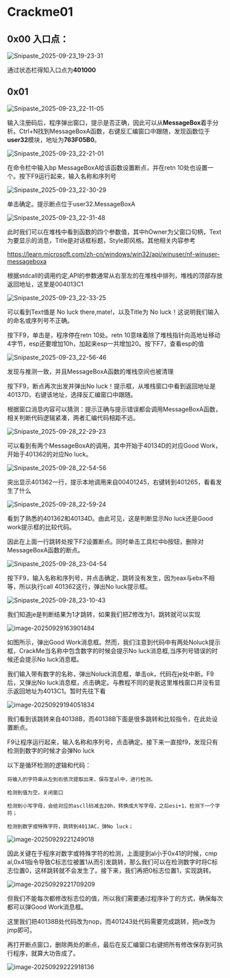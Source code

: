# Crackme01

## 0x00 入口点：

![Snipaste_2025-09-23_19-23-31](Crackme01.assets\Snipaste_2025-09-23_19-23-31.png)

通过状态栏得知入口点为**401000**

## 0x01

![Snipaste_2025-09-23_22-11-05](Crackme01.assets\Snipaste_2025-09-23_22-11-05.png)

输入注册码后，程序弹出窗口，提示是否正确，因此可以从**MessageBox**着手分析。Ctrl+N找到MessageBoxA函数，右键反汇编窗口中跟随，发现函数位于**user32**模块，地址为**763F05B0**。

![Snipaste_2025-09-23_22-21-01](Crackme01.assets\Snipaste_2025-09-23_22-21-01.png)

在命令栏中输入bp MessageBoxA给该函数设置断点，并在retn 10处也设置一个。按下F9运行起来，输入名称和序列号

![Snipaste_2025-09-23_22-30-29](Crackme01.assets\Snipaste_2025-09-23_22-30-29.png)

单击确定。提示断点位于user32.MessageBoxA

![Snipaste_2025-09-23_22-31-48](Crackme01.assets\Snipaste_2025-09-23_22-31-48.png)

此时我们可以在堆栈中看到函数的四个参数值，其中hOwner为父窗口句柄，Text为要显示的消息，Title是对话框标题，Style即风格。其他相关内容参考

https://learn.microsoft.com/zh-cn/windows/win32/api/winuser/nf-winuser-messageboxa



根据stdcall的调用约定,API的参数通常从右至左的在堆栈中排列，堆栈的顶部存放返回地址，这里是004013C1

![Snipaste_2025-09-23_22-33-25](Crackme01.assets\Snipaste_2025-09-23_22-33-25.png)

可以看到Text值是 No luck there,mate!，以及Title为 No luck！这说明我们输入的命名或序列号不正确。

按下F9，单击是，程序停在retn 10处。retn 10意味着除了堆栈指针向高地址移动4字节，esp还要增加10h，加起来esp一共增加20。按下F7，查看esp的值

![Snipaste_2025-09-23_22-56-46](Crackme01.assets\Snipaste_2025-09-23_22-56-46.png)

发现与推测一致，并且MessageBoxA函数的堆栈空间也被清理

按下F9，断点再次出发并弹出No luck！提示框，从堆栈窗口中看到返回地址是40137D，右键该地址，选择反汇编窗口中跟随。

根据窗口消息内容可以猜测：提示正确与提示错误都会调用MessageBoxA函数，相关判断代码逻辑紧凑，两者汇编代码相距不远。

![Snipaste_2025-09-28_22-29-23](Crackme01.assets\Snipaste_2025-09-28_22-29-23.png)

可以看到有两个MessageBoxA的调用，其中开始于40134D的对应Good Work，开始于401362的对应No luck。

![Snipaste_2025-09-28_22-54-56](Crackme01.assets\Snipaste_2025-09-28_22-54-56-1759072712733-14.png)

突出显示401362一行，提示本地调用来自00401245，右键转到401265，看看发生了什么

![Snipaste_2025-09-28_22-59-24](Crackme01.assets\Snipaste_2025-09-28_22-59-24.png)

看到了熟悉的401362和40134D。由此可见，这是判断显示No luck还是Good work提示框的比较代码。

因此在上面一行跳转处按下F2设置断点。同时单击工具栏中b按钮，删除对MessageBoxA函数的断点。

![Snipaste_2025-09-28_23-04-54](Crackme01.assets\Snipaste_2025-09-28_23-04-54.png)

按下F9，输入名称和序列号，并点击确定，跳转没有发生，因为eax与ebx不相等，所以执行call 401362这行，弹出No luck提示框。

![Snipaste_2025-09-28_23-10-43](Crackme01.assets\Snipaste_2025-09-28_23-10-43.png)

我们知道je是判断结果为1才跳转，如果我们把Z修改为1，跳转就可以实现

![image-20250929163901484](Crackme01.assets\image-20250929163901484.png)

如图所示，弹出Good Work消息框。然而，我们注意到代码中有两处Noluck提示框，CrackMe当名称中包含数字的时候会提示No  luck消息框,当序列号错误的时候还会提示No luck消息框。

我们输入带有数字的名称，弹出Noluck消息框，单击ok，代码在je处中断。F9后，又弹出No luck消息框，点击确定。与教程不同的是我这里堆栈窗口并没有显示返回地址为4013C1。暂时先往下看

![image-20250929194051834](Crackme01.assets\image-20250929194051834.png)

我们看到该跳转来自40138B，而40138B下面是很多跳转和比较指令，在此处设置断点。

F9让程序运行起来，输入名称和序列号，点击确定。接下来一直按f9，发现只有检测到数字的时候才会弹No luck

以下是循环检测的逻辑和代码：

```
将输入的字符串从左到右依次提取出来，保存至al中，进行检测。

检测到值为空，关闭窗口

检测到小写字母，会给对应的ascll码减去20h，转换成大写字母，之后esi+1，检测下一个字符；

检测到数字或特殊字符，跳转到4013AC，弹No luck；
```

![image-20250929221249018](Crackme01.assets\image-20250929221249018.png)

因此关键在于程序对数字或特殊字符的检测，上面提到al小于0x41的时候，cmp al,0x41指令导致C标志位被置1从而引发跳转，那么我们可以在检测数字时将C标志位置0，这样跳转就不会发生了。接下来，我们再把0标志位置1，实现跳转。

![image-20250929221709209](Crackme01.assets\image-20250929221709209.png)

但我们不能每次都修改标志位的值，所以我们需要通过程序补丁的方式，确保每次都可以弹Good Work消息框。

这里我们把40138B处代码改为nop，而401243处代码需要完成跳转，把je改为jmp即可。

再打开断点窗口，删除两处的断点，最后在反汇编窗口右键把所有修改保存到可执行程序，就算大功告成了。

![image-20250929222918136](Crackme01.assets\image-20250929222918136.png)